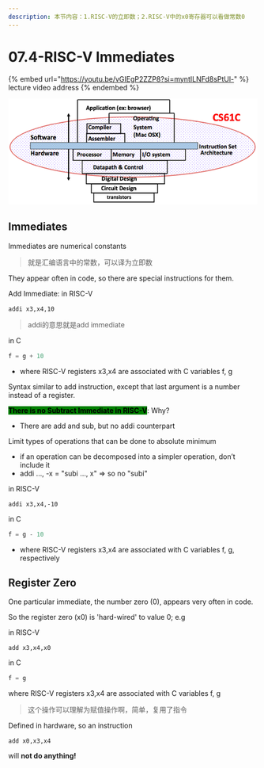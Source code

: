 ```yaml
---
description: 本节内容：1.RISC-V的立即数；2.RISC-V中的x0寄存器可以看做常数0
---
```


# 07.4-RISC-V Immediates

{% embed url="https://youtu.be/vGIEgP2ZZP8?si=myntILNFd8sPtUl-" %}
lecture video address
{% endembed %}

![image-20240525214016202](../.image/image-20240525214016202.png)

## Immediates

Immediates are numerical constants

> 就是汇编语言中的常数，可以译为立即数

They appear often in code, so there are special instructions for them.

Add Immediate: in RISC-V

```Assembly
addi x3,x4,10
```

> addi的意思就是add immediate

in C

```c
f = g + 10
```

* where RISC-V registers x3,x4 are associated with C variables f, g

Syntax similar to add instruction, except that last argument is a number instead of a register.

<mark style="background-color:green;">**There is no Subtract Immediate in RISC-V**</mark>: Why?

* There are add and sub, but no addi counterpart

Limit types of operations that can be done to absolute minimum

* if an operation can be decomposed into a simpler operation, don’t include it
* addi …, -x = "subi …, x" => so no "subi"

in RISC-V

```assembly
addi x3,x4,-10
```

in C

```c
f = g - 10
```

* where RISC-V registers x3,x4 are associated with C variables f, g, respectively

## Register Zero

One particular immediate, the number zero (0), appears very often in code.

So the register zero (x0) is 'hard-wired' to value 0; e.g

in RISC-V

```assembly
add x3,x4,x0
```

in C

```c
f = g
```

where RISC-V registers x3,x4 are associated with C variables f, g

> 这个操作可以理解为赋值操作啊，简单，复用了指令

Defined in hardware, so an instruction

```assembly
add x0,x3,x4
```

will **not do anything!**
